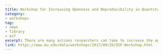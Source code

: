 ```yaml
---
title: Workshop for Increasing Openness and Reproducibility in Quantitative Research 
category:
- workshops
tag: 
- news
- library
- osf
excerpt: There are many actions researchers can take to increase the openness and reproducibility of their work. Please join us for a workshop, hosted by the <a href="https://cos.io/">Center for Open Science</a>, to learn easy, practical steps researchers can take to increase the reproducibility of their work. The workshop will be hands-on. Using example studies, attendees will actively participate in creating a reproducible project from start to finish. <br><br> This workshop is aimed at graduate students, postdocs, and faculty across disciplines, who are engaged in quantitative research. The workshop does not require any specialized knowledge of programming. Participants will gain a foundation for incorporating reproducible, transparent practices into their current workflows. <br><br>Attendees will need to bring their own laptop in order to fully participate.<br><br> Date&colon; Sept. 20, 2017 <br> Location&colon; Mugar Library Estin Room (302) <br>Time&colon; 9:00-12:00<br><br> <a class="btn-lg btn-success" role="button" href="https://goo.gl/jMMSNo">Register</a>
link: https://www.bu.edu/data/workshops/2017/09/20/OSF-Workshop.html
---
```

